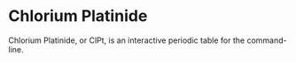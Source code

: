 # Chlorium Platinide
Chlorium Platinide, or ClPt, is an interactive periodic table for the command-line.

